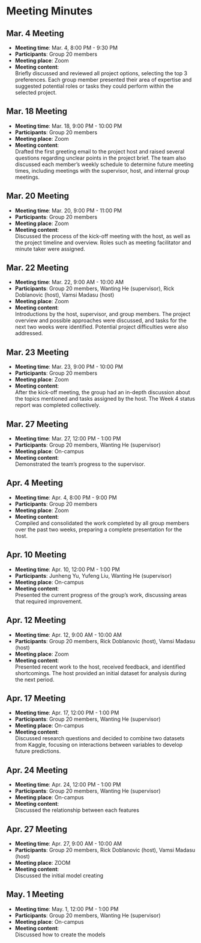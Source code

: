 # Meeting Minutes

## Mar. 4 Meeting
- **Meeting time**: Mar. 4, 8:00 PM - 9:30 PM  
- **Participants**: Group 20 members  
- **Meeting place**: Zoom  
- **Meeting content**:  
  Briefly discussed and reviewed all project options, selecting the top 3 preferences. Each group member presented their area of expertise and suggested potential roles or tasks they could perform within the selected project.

## Mar. 18 Meeting
- **Meeting time**: Mar. 18, 9:00 PM - 10:00 PM  
- **Participants**: Group 20 members  
- **Meeting place**: Zoom  
- **Meeting content**:  
  Drafted the first greeting email to the project host and raised several questions regarding unclear points in the project brief. The team also discussed each member’s weekly schedule to determine future meeting times, including meetings with the supervisor, host, and internal group meetings.

## Mar. 20 Meeting
- **Meeting time**: Mar. 20, 9:00 PM - 11:00 PM  
- **Participants**: Group 20 members  
- **Meeting place**: Zoom  
- **Meeting content**:  
  Discussed the process of the kick-off meeting with the host, as well as the project timeline and overview. Roles such as meeting facilitator and minute taker were assigned.

## Mar. 22 Meeting
- **Meeting time**: Mar. 22, 9:00 AM - 10:00 AM  
- **Participants**: Group 20 members, Wanting He (supervisor), Rick Doblanovic (host), Vamsi Madasu (host)  
- **Meeting place**: Zoom  
- **Meeting content**:  
  Introductions by the host, supervisor, and group members. The project overview and possible approaches were discussed, and tasks for the next two weeks were identified. Potential project difficulties were also addressed.

## Mar. 23 Meeting
- **Meeting time**: Mar. 23, 9:00 PM - 10:00 PM  
- **Participants**: Group 20 members  
- **Meeting place**: Zoom  
- **Meeting content**:  
  After the kick-off meeting, the group had an in-depth discussion about the topics mentioned and tasks assigned by the host. The Week 4 status report was completed collectively.

## Mar. 27 Meeting
- **Meeting time**: Mar. 27, 12:00 PM - 1:00 PM  
- **Participants**: Group 20 members, Wanting He (supervisor)  
- **Meeting place**: On-campus  
- **Meeting content**:  
  Demonstrated the team’s progress to the supervisor.

## Apr. 4 Meeting
- **Meeting time**: Apr. 4, 8:00 PM - 9:00 PM  
- **Participants**: Group 20 members  
- **Meeting place**: Zoom  
- **Meeting content**:  
  Compiled and consolidated the work completed by all group members over the past two weeks, preparing a complete presentation for the host.

## Apr. 10 Meeting
- **Meeting time**: Apr. 10, 12:00 PM - 1:00 PM  
- **Participants**: Junheng Yu, Yufeng Liu, Wanting He (supervisor)  
- **Meeting place**: On-campus  
- **Meeting content**:  
  Presented the current progress of the group’s work, discussing areas that required improvement.

## Apr. 12 Meeting
- **Meeting time**: Apr. 12, 9:00 AM - 10:00 AM  
- **Participants**: Group 20 members, Rick Doblanovic (host), Vamsi Madasu (host)  
- **Meeting place**: Zoom  
- **Meeting content**:  
  Presented recent work to the host, received feedback, and identified shortcomings. The host provided an initial dataset for analysis during the next period.

## Apr. 17 Meeting
- **Meeting time**: Apr. 17, 12:00 PM - 1:00 PM  
- **Participants**: Group 20 members, Wanting He (supervisor)  
- **Meeting place**: On-campus  
- **Meeting content**:  
  Discussed research questions and decided to combine two datasets from Kaggle, focusing on interactions between variables to develop future predictions.

## Apr. 24 Meeting
- **Meeting time**: Apr. 24, 12:00 PM - 1:00 PM  
- **Participants**: Group 20 members, Wanting He (supervisor)  
- **Meeting place**: On-campus  
- **Meeting content**:  
  Discussed the relationship between each features

## Apr. 27 Meeting
- **Meeting time**: Apr. 27, 9:00 AM - 10:00 AM  
- **Participants**: Group 20 members, Rick Doblanovic (host), Vamsi Madasu (host)  
- **Meeting place**: ZOOM 
- **Meeting content**:  
  Discussed the initial model creating

## May. 1 Meeting
- **Meeting time**: May. 1, 12:00 PM - 1:00 PM  
- **Participants**: Group 20 members, Wanting He (supervisor)  
- **Meeting place**: On-campus  
- **Meeting content**:  
  Discussed how to create the models
